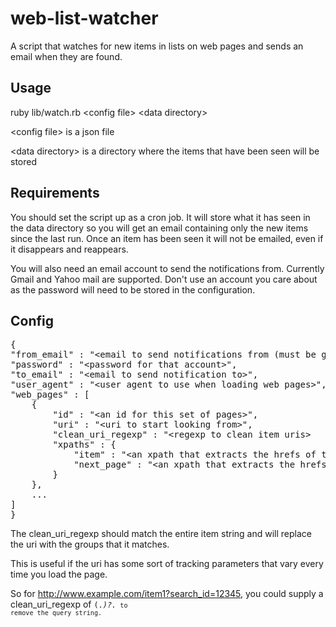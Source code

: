 web-list-watcher
================

A script that watches for new items in lists on web pages and sends an email when they are found.

Usage
-----

ruby lib/watch.rb &lt;config file&gt; &lt;data directory&gt;

&lt;config file&gt; is a json file

&lt;data directory&gt; is a directory where the items that have been seen will be stored

Requirements
------------

You should set the script up as a cron job. It will store what it has seen in the data directory so you will get an
email containing only the new items since the last run. Once an item has been seen it will not be emailed, even if it
disappears and reappears.

You will also need an email account to send the notifications from. Currently Gmail and Yahoo mail are supported.
Don't use an account you care about as the password will need to be stored in the configuration.

Config
------
<pre>
{
"from_email" : "&lt;email to send notifications from (must be gmail.com or yahoo.com&gt;",
"password" : "&lt;password for that account&gt;",
"to_email" : "&lt;email to send notification to&gt;",
"user_agent" : "&lt;user agent to use when loading web pages&gt;",
"web_pages" : [
	{
		"id" : "&lt;an id for this set of pages&gt;",
		"uri" : "&lt;uri to start looking from&gt;",
		"clean_uri_regexp" : "&lt;regexp to clean item uris&gt;
		"xpaths" : {
			"item" : "&lt;an xpath that extracts the hrefs of the items you are interested in&gt;",
			"next_page" : "&lt;an xpath that extracts the hrefs of the next page of items&gt;"
		}
	},
	...
]
}
</pre>

The clean_uri_regexp should match the entire item string and will replace the uri with the groups that it matches.

This is useful if the uri has some sort of tracking parameters that vary every time you load the page.

So for http://www.example.com/item1?search_id=12345, you could supply a clean_uri_regexp of <code>(.*)\?.*<code> to remove the query string.